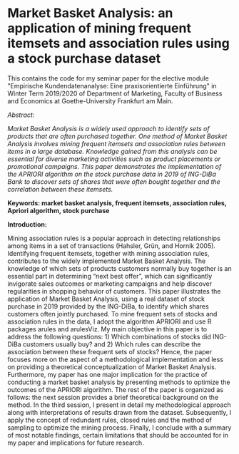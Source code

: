 # Market Basket Analysis: an application of mining frequent itemsets and association rules using a stock purchase dataset
This contains the code for my seminar paper for the elective module "Empirische Kundendatenanalyse: Eine praxisorientierte Einführung" in Winter Term 2019/2020 of Department of Marketing, Faculty of Business and Economics at Goethe-University Frankfurt am Main.


*Abstract:*

*Market Basket Analysis is a widely used approach to identify sets of products that are often purchased together. One method of Market Basket Analysis involves mining frequent itemsets and association rules between items in a large database. Knowledge gained from this analysis can be essential for diverse marketing activities such as product placements or promotional campaigns. This paper demonstrates the implementation of the APRIORI algorithm on the stock purchase data in 2019 of ING-DiBa Bank to discover sets of shares that were often bought together and the correlation between these itemsets.*

**Keywords: market basket analysis, frequent itemsets, association rules, Apriori algorithm, stock purchase**




**Introduction:**

Mining association rules is a popular approach in detecting relationships among items in a set of transactions (Hahsler, Grün, and Hornik 2005). Identifying frequent itemsets, together with mining association rules, contributes to the widely implemented Market Basket Analysis. The knowledge of which sets of products customers normally buy together is an essential part in determining “next best offer”, which can significantly invigorate sales outcomes or marketing campaigns and help discover regularities in shopping behavior of customers.
This paper illustrates the application of Market Basket Analysis, using a real dataset of stock purchase in 2019 provided by the ING-DiBa, to identify which shares customers often jointly purchased. To mine frequent sets of stocks and association rules in the data, I adopt the algorithm APRIORI and use R packages arules and arulesViz. My main objective in this paper is to address the following questions: 1) Which combinations of stocks did ING-DiBa customers usually buy? and 2) Which rules can describe the association between these frequent sets of stocks? Hence, the paper focuses more on the aspect of a methodological implementation and less on providing a theoretical conceptualization of Market Basket Analysis. Furthermore, my paper has one major implication for the practice of conducting a market basket analysis by presenting methods to optimize the outcomes of the APRIORI algorithm.
The rest of the paper is organized as follows: the next session provides a brief theoretical background on the method. In the third session, I present in detail my methodological approach along with interpretations of results drawn from the dataset. Subsequently, I apply the concept of redundant rules, closed rules and the method of sampling to optimize the mining process. Finally, I conclude with a summary of most notable findings, certain limitations that should be accounted for in my paper and implications for future research.
